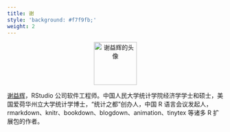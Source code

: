 ```yaml
---
title: 谢
style: 'background: #f7f9fb;'
weight: 2
---
```


<div class="embed-right">
<center>
<a href="https://github.com/yihui">
  <img src="https://avatars.githubusercontent.com/u/163582?s=460&v=4" width="100" alt="谢益辉的头像" />
</a>
</center>
</div>

[谢益辉](https://yihui.org)，RStudio 公司软件工程师。中国人民大学统计学院经济学学士和硕士，美国爱荷华州立大学统计学博士，“统计之都”创办人，中国 R 语言会议发起人，rmarkdown、knitr、bookdown、blogdown、animation、tinytex 等诸多 R 扩展包的作者。
